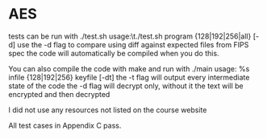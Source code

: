 # AES
tests can be run with ./test.sh
usage:\t./test.sh program {128|192|256|all} [-d]
use the -d flag to compare using diff against expected files from FIPS spec
the code will automatically be compiled when you do this.

You can also compile the code with make and run with ./main
usage: %s infile {128|192|256} keyfile [-dt]
the -t flag will output every intermediate state of the code
the -d flag will decrypt only, without it the text will be encrypted and then decrypted

I did not use any resources not listed on the course website

All test cases in Appendix C pass.
